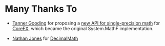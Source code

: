 # Many Thanks To

* [Tanner Gooding](https://github.com/tannergooding) for proposing a [new API for single-precision math](https://github.com/dotnet/corefx/issues/1151) for [CoreFX](https://github.com/dotnet/corefx), which became the original System.MathF implementation.

* [Nathan Jones](https://github.com/nathanpjones) for [DecimalMath](https://github.com/nathanpjones/DecimalMath)
